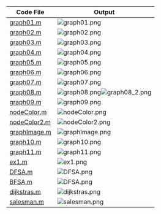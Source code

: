 | Code File | Output |
|-----------|--------|
|[graph01.m](./Codes/graph01.m)|![graph01.png](./Output/graph01.png)|
|[graph02.m](./Codes/graph02.m)|![graph02.png](./Output/graph02.png)|
|[graph03.m](./Codes/graph03.m)|![graph03.png](./Output/graph03.png)|
|[graph04.m](./Codes/graph04.m)|![graph04.png](./Output/graph04.png)|
|[graph05.m](./Codes/graph05.m)|![graph05.png](./Output/graph05.png)|
|[graph06.m](./Codes/Adajecncy.m)|![graph06.png](./Output/Adajecncy.png)|
|[graph07.m](./Codes/graph07.m)|![graph07.png](./Output/graph07.png)|
|[graph08.m](./Codes/graph08.m)|![graph08.png](./Output/graph08.png)![graph08_2.png](./Output/graph08_2.png)|
|[graph09.m](./Codes/Adajecncy2.m)|![graph09.png](./Output/Adajecncy2.png)|
|[nodeColor.m](./Codes/nodeColor.m)|![nodeColor.png](./Output/nodeColor.png)|
|[nodeColor2.m](./Codes/nodeColor2.m)|![nodeColor2.png](./Output/nodeColor2.png)|
|[graphImage.m](./Codes/graphImage.m)|![graphImage.png](./Output/graphImage.PNG)|
|[graph10.m](./Codes/graph10.m)|![graph10.png](./Output/10.png)|
|[graph11.m](./Codes/graph11.m)|![graph11.png](./Output/11.png)|
|[ex1.m](./Codes/ex1.m)|![ex1.png](./Output/ex1.jpeg)|
|[DFSA.m](./Codes/DFSA.m)|![DFSA.png](./Output/DFSA.png)|
|[BFSA.m](./Codes/DFSA.m)|![DFSA.png](./Output/BFSA.png)|
|[dijkstras.m](./Codes/dijkstras.m)|![dijkstras.png](./Output/dijkstras.PNG)|
|[salesman.m](./Codes/salesman.m)|![salesman.png](./Output/salesman.PNG)|
